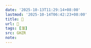 ```yaml
---
date: '2025-10-13T11:29:14+08:00'
lastmod: '2025-10-14T06:42:23+08:00'
title: 󰠨
url: 󰠨
tags: [澨]
src: GHZR
note:
---
```

